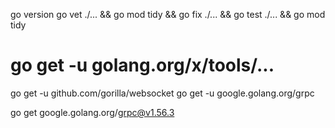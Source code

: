 go version
go vet ./... && go mod tidy && go fix ./... && go test ./... && go mod tidy


# go get -u golang.org/x/tools/...

go get -u github.com/gorilla/websocket
go get -u google.golang.org/grpc

go get google.golang.org/grpc@v1.56.3
